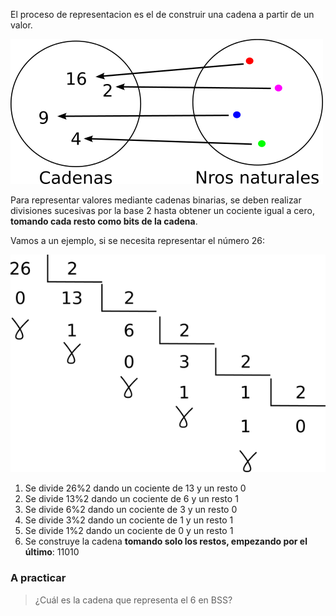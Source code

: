 El proceso de representacion es el de construir una cadena a partir de un valor.

![representacion](https://github.com/Orga-UNQ/mumuki-guia-bajo-nivel-sistemas-de-numeracion/blob/master/images/representar.png?raw=true "Representacion")

Para representar valores mediante cadenas binarias, se deben realizar divisiones sucesivas por la base 2 hasta obtener un cociente igual a cero, **tomando cada resto como bits de la cadena**. 

Vamos a un ejemplo, si se necesita representar el número 26:


![Representar 26 en binario](https://github.com/Orga-UNQ/mumuki-guia-bajo-nivel-sistemas-de-numeracion/blob/master/images/repbinaria26.png?raw=true)

1. Se divide 26%2 dando un cociente de 13 y un resto 0
2. Se divide 13%2 dando un cociente de 6 y un resto 1
3. Se divide 6%2 dando un cociente de 3 y un resto 0
2. Se divide 3%2 dando un cociente de 1 y un resto 1
3. Se divide 1%2 dando un cociente de 0 y un resto 1
4. Se construye la cadena **tomando solo los restos, empezando por el último**: 11010

### A practicar

>¿Cuál es la cadena que representa el 6 en BSS?

